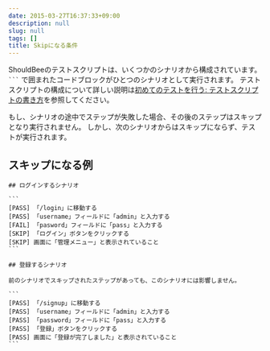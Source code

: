 ```yaml
---
date: 2015-03-27T16:37:33+09:00
description: null
slug: null
tags: []
title: Skipになる条件
---
```


ShouldBeeのテストスクリプトは、いくつかのシナリオから構成されています。
<code>```</code> で囲まれたコードブロックがひとつのシナリオとして実行されます。
テストスクリプトの構成について詳しい説明は[初めてのテストを行う: テストスクリプトの書き方](/getting-started/)を参照してください。

もし、シナリオの途中でステップが失敗した場合、その後のステップはスキップとなり実行されません。
しかし、次のシナリオからはスキップにならず、テストが実行されます。


## スキップになる例

<pre><code>## ログインするシナリオ

```
[PASS] 「/login」に移動する
[PASS] 「username」フィールドに「admin」と入力する
[FAIL] 「pasword」フィールドに「pass」と入力する
[SKIP] 「ログイン」ボタンをクリックする
[SKIP] 画面に「管理メニュー」と表示されていること
```

## 登録するシナリオ

前のシナリオでスキップされたステップがあっても、このシナリオには影響しません。

```
[PASS] 「/signup」に移動する
[PASS] 「username」フィールドに「admin」と入力する
[PASS] 「password」フィールドに「pass」と入力する
[PASS] 「登録」ボタンをクリックする
[PASS] 画面に「登録が完了しました」と表示されていること
```</code></pre>
